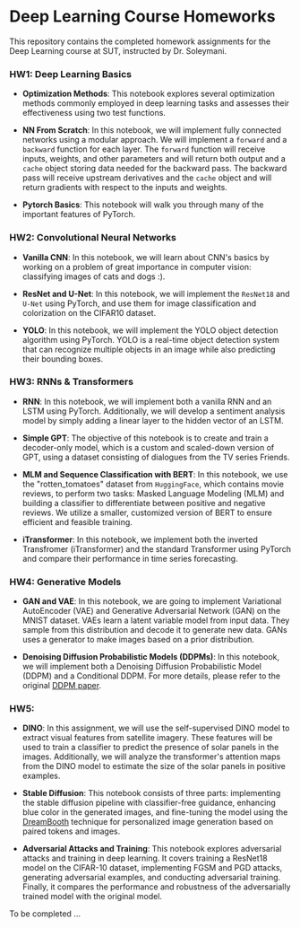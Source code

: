 # Deep Learning Course Homeworks

This repository contains the completed homework assignments for the Deep Learning course at SUT, instructed by Dr. Soleymani.


### HW1: Deep Learning Basics
- **Optimization Methods**: 
This notebook explores several optimization methods commonly employed in deep learning tasks and assesses their effectiveness using two test functions.

- **NN From Scratch**:
In this notebook, we will implement fully connected networks using a modular approach. We will implement a `forward` and a `backward` function for each layer. The `forward` function will receive inputs, weights, and other parameters and will return both output and a `cache` object storing data needed for the backward pass. The backward pass will receive upstream derivatives and the `cache` object and will return gradients with respect to the inputs and weights.

- **Pytorch Basics**:
This notebook will walk you through many of the important features of PyTorch.


### HW2: Convolutional Neural Networks
- **Vanilla CNN**: 
In this notebook, we will learn about CNN's basics by working on a problem of great importance in computer vision: classifying images of cats and dogs :).

- **ResNet and U-Net**:
In this notebook, we will implement the `ResNet18` and `U-Net` using PyTorch, and use them for image classification and colorization on the CIFAR10 dataset.

- **YOLO**:
In this notebook, we will implement the YOLO object detection algorithm using PyTorch. YOLO is a real-time object detection system that can recognize multiple objects in an image while also predicting their bounding boxes.


### HW3: RNNs & Transformers
- **RNN**:
In this notebook, we will implement both a vanilla RNN and an LSTM using PyTorch. Additionally, we will develop a sentiment analysis model by simply adding a linear layer to the hidden vector of an LSTM.

- **Simple GPT**:
The objective of this notebook is to create and train a decoder-only model, which is a custom and scaled-down version of GPT, using a dataset consisting of dialogues from the TV series Friends.

- **MLM and Sequence Classification with BERT**:
In this notebook, we use the "rotten_tomatoes" dataset from `HuggingFace`, which contains movie reviews, to perform two tasks: Masked Language Modeling (MLM) and building a classifier to differentiate between positive and negative reviews. We utilize a smaller, customized version of BERT to ensure efficient and feasible training.

- **iTransformer**:
In this notebook, we implement both the inverted Transfromer (iTransformer) and the standard Transformer using PyTorch and compare their performance in time series forecasting.


### HW4: Generative Models
- **GAN and VAE**:
In this notebook, we are going to implement Variational AutoEncoder (VAE) and Generative Adversarial Network (GAN) on the MNIST dataset. VAEs learn a latent variable model from input data. They sample from this distribution and decode it to generate new data. GANs uses a generator to make images based on a prior distribution.


- **Denoising Diffusion Probabilistic Models (DDPMs)**:
In this notebook, we will implement both a Denoising Diffusion Probabilistic Model (DDPM) and a Conditional DDPM. For more details, please refer to the original [DDPM paper](https://arxiv.org/pdf/2006.11239.pdf).


### HW5: 
- **DINO**:
In this assignment, we will use the self-supervised DINO model to extract visual features from satellite imagery. These features will be used to train a classifier to predict the presence of solar panels in the images. Additionally, we will analyze the transformer's attention maps from the DINO model to estimate the size of the solar panels in positive examples.

- **Stable Diffusion**:
This notebook consists of three parts: implementing the stable diffusion pipeline with classifier-free guidance, enhancing blue color in the generated images, and fine-tuning the model using the [DreamBooth](https://dreambooth.github.io/) technique for personalized image generation based on paired tokens and images.

- **Adversarial Attacks and Training**:
This notebook explores adversarial attacks and training in deep learning. It covers training a ResNet18 model on the CIFAR-10 dataset, implementing FGSM and PGD attacks, generating adversarial examples, and conducting adversarial training. Finally, it compares the performance and robustness of the adversarially trained model with the original model.

To be completed ...